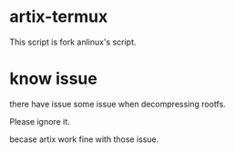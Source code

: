 # artix-termux
This script is fork anlinux's script.

# know issue

there have issue some issue when decompressing rootfs.

Please ignore it.

becase artix work fine with those issue.
